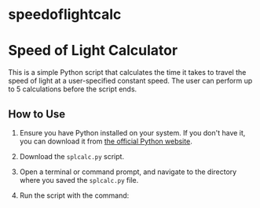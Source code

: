 # speedoflightcalc
# Speed of Light Calculator

This is a simple Python script that calculates the time it takes to travel the speed of light at a user-specified constant speed. The user can perform up to 5 calculations before the script ends.

## How to Use

1. Ensure you have Python installed on your system. If you don't have it, you can download it from [the official Python website](https://www.python.org/downloads/).

2. Download the `splcalc.py` script.

3. Open a terminal or command prompt, and navigate to the directory where you saved the `splcalc.py` file.

4. Run the script with the command:

